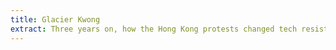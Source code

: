 ```yaml
---
title: Glacier Kwong
extract: Three years on, how the Hong Kong protests changed tech resistance.
---
```


